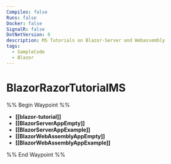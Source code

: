 ```yaml
---
Compiles: false
Runs: false
Docker: false
SignalR: false
DotNetVersion: 8
description: MS Tutorials on Blazor-Server and Webassembly
tags:
  - SampleCode
  - Blazor
---
```



# BlazorRazorTutorialMS

%% Begin Waypoint %%
- **[[blazor-tutorial]]**
- **[[BlazorServerAppEmpty]]**
- **[[BlazorServerAppExample]]**
- **[[BlazorWebAssemblyAppEmpty]]**
- **[[BlazorWebAssemblyAppExample]]**

%% End Waypoint %%
 